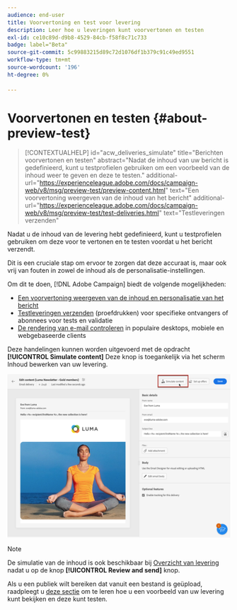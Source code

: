 ```yaml
---
audience: end-user
title: Voorvertoning en test voor levering
description: Leer hoe u leveringen kunt voorvertonen en testen
exl-id: ce10c89d-d9b8-4529-84cb-f58f8c71c733
badge: label="Beta"
source-git-commit: 5c99883215d89c72d1076df1b379c91c49ed9551
workflow-type: tm+mt
source-wordcount: '196'
ht-degree: 0%

---
```


# Voorvertonen en testen {#about-preview-test}

>[!CONTEXTUALHELP]
>id="acw_deliveries_simulate"
>title="Berichten voorvertonen en testen"
>abstract="Nadat de inhoud van uw bericht is gedefinieerd, kunt u testprofielen gebruiken om een voorbeeld van de inhoud weer te geven en deze te testen."
>additional-url="https://experienceleague.adobe.com/docs/campaign-web/v8/msg/preview-test/preview-content.html" text="Een voorvertoning weergeven van de inhoud van het bericht"
>additional-url="https://experienceleague.adobe.com/docs/campaign-web/v8/msg/preview-test/test-deliveries.html" text="Testleveringen verzenden"

Nadat u de inhoud van de levering hebt gedefinieerd, kunt u testprofielen gebruiken om deze voor te vertonen en te testen voordat u het bericht verzendt.

Dit is een cruciale stap om ervoor te zorgen dat deze accuraat is, maar ook vrij van fouten in zowel de inhoud als de personalisatie-instellingen.

Om dit te doen, [!DNL Adobe Campaign] biedt de volgende mogelijkheden:

* [Een voorvertoning weergeven van de inhoud en personalisatie van het bericht](preview-content.md)
* [Testleveringen verzenden](test-deliveries.md) (proefdrukken) voor specifieke ontvangers of abonnees voor tests en validatie
* [De rendering van e-mail controleren](email-rendering.md) in populaire desktops, mobiele en webgebaseerde clients

Deze handelingen kunnen worden uitgevoerd met de opdracht **[!UICONTROL Simulate content]** Deze knop is toegankelijk via het scherm Inhoud bewerken van uw levering.

<!-- from the [Edit content](../content/edit-content.md) screen or from the [Email Designer](../content/get-started-email-designer.md).-->

![](assets/simulate-button.png)

>[!NOTE]
>
>De simulatie van de inhoud is ook beschikbaar bij [Overzicht van levering](../monitor/prepare-send.md) nadat u op de knop **[!UICONTROL Review and send]** knop.
>
>Als u een publiek wilt bereiken dat vanuit een bestand is geüpload, raadpleegt u [deze sectie](../audience/file-audience.md#preview--test-your-email-test) om te leren hoe u een voorbeeld van uw levering kunt bekijken en deze kunt testen.
